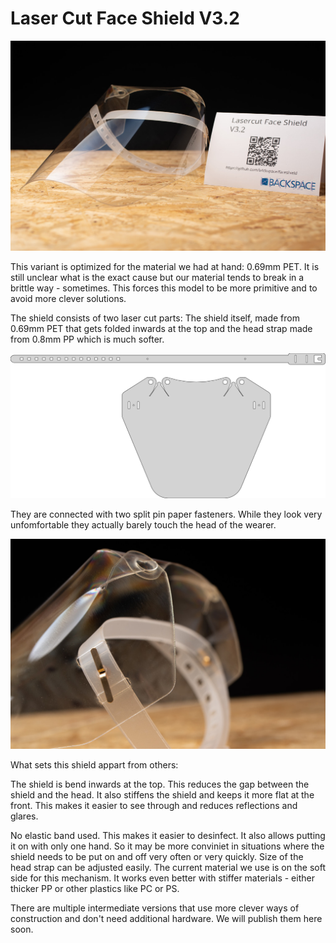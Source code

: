 # Laser Cut Face Shield V3.2

![Shield 3.2](bckspc_faceshield_v32_01.jpg)

This variant is optimized for the material we had at hand: 0.69mm PET. It is still unclear what is the exact cause but our material tends to break in a brittle way - sometimes. This forces this model to be more primitive and to avoid more clever solutions.

The shield consists of two laser cut parts: The shield itself, made from 0.69mm PET that gets folded inwards at the top and the head strap made from 0.8mm PP which is much softer.

![V3.2 cutting pattern](faceshield-3.2.svg)

They are connected with two split pin paper fasteners. While they look very unfomfortable they actually barely touch the head of the wearer.

![Shield details](bckspc_faceshield_v32_04.jpg)

What sets this shield appart from others:

The shield is bend inwards at the top. This reduces the gap between the shield and the head. It also stiffens the shield and keeps it more flat at the front. This makes it easier to see through and reduces reflections and glares.

No elastic band used. This makes it easier to desinfect. It also allows putting it on with only one hand. So it may be more conviniet in situations where the shield needs to be put on and off very often or very quickly. Size of the head strap can be adjusted easily. The current material we use is on the soft side for this mechanism. It works even better with stiffer materials - either thicker PP or other plastics like PC or PS.

There are multiple intermediate versions that use more clever ways of construction and don't need additional hardware. We will publish them here soon.
